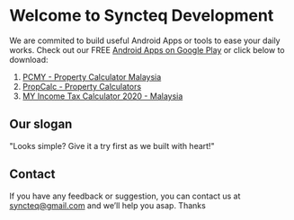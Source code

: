 # Welcome to Syncteq Development
We are commited to build useful Android Apps or tools to ease your daily works. Check out our FREE
[Android Apps on Google Play](https://play.google.com/store/apps/dev?id=7422191688104838951) or click below to download:

1. [PCMY - Property Calculator Malaysia](https://play.google.com/store/apps/details?id=syncteq.propertycalculatormalaysia)
2. [PropCalc - Property Calculators](https://play.google.com/store/apps/details?id=syncteq.propertycalculators)
3. [MY Income Tax Calculator 2020 - Malaysia](https://play.google.com/store/apps/details?id=syncteq.myincometaxcalculator)


## Our slogan
"Looks simple? Give it a try first as we built with heart!"

## Contact
If you have any feedback or suggestion, you can contact us at syncteq@gmail.com and we’ll help you asap. Thanks
